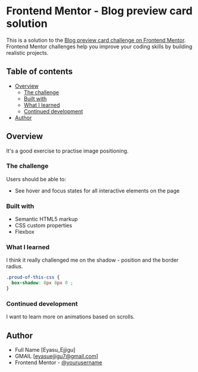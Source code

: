 # Frontend Mentor - Blog preview card solution

This is a solution to the [Blog preview card challenge on Frontend Mentor](https://www.frontendmentor.io/challenges/blog-preview-card-ckPaj01IcS). Frontend Mentor challenges help you improve your coding skills by building realistic projects.

## Table of contents

- [Overview](#overview)
  - [The challenge](#the-challenge)
  - [Built with](#built-with)
  - [What I learned](#what-i-learned)
  - [Continued development](#continued-development)
- [Author](#author)

## Overview

  It's a good exercise to practise image positioning.

### The challenge

Users should be able to:

- See hover and focus states for all interactive elements on the page

### Built with

- Semantic HTML5 markup
- CSS custom properties
- Flexbox

### What I learned

 I think it really challenged me on the shadow - position and the border radius.

```css
.proud-of-this-css {
  box-shadow: 8px 8px 0 ; 
}
```

### Continued development

 I want to learn more on animations based on scrolls.

## Author

- Full Name [Eyasu_Ejjigu]
- GMAIL [eyasuejjigu7@gmail.com]
- Frontend Mentor - [@yourusername](https://www.frontendmentor.io/profile/shaghisz)
